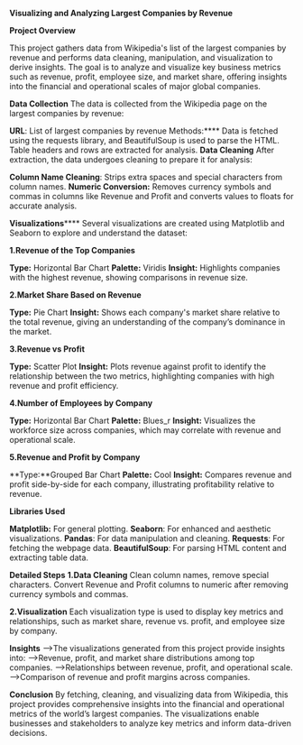  **Visualizing and Analyzing Largest Companies by Revenue**


 
**Project Overview**

This project gathers data from Wikipedia's list of the largest companies by revenue and performs data cleaning, manipulation, and visualization to derive insights. The goal is to analyze and visualize key business metrics such as revenue, profit, employee size, and market share, offering insights into the financial and operational scales of major global companies.

**Data Collection**
The data is collected from the Wikipedia page on the largest companies by revenue:

**URL**: List of largest companies by revenue
Methods:**** Data is fetched using the requests library, and BeautifulSoup is used to parse the HTML. Table headers and rows are extracted for analysis.
**Data Cleaning**
After extraction, the data undergoes cleaning to prepare it for analysis:

**Column Name Cleaning**: Strips extra spaces and special characters from column names.
**Numeric Conversion:** Removes currency symbols and commas in columns like Revenue and Profit and converts values to floats for accurate analysis.


**Visualizations******
Several visualizations are created using Matplotlib and Seaborn to explore and understand the dataset:

**1.Revenue of the Top Companies**

**Type:** Horizontal Bar Chart
**Palette:** Viridis
**Insight:** Highlights companies with the highest revenue, showing comparisons in revenue size.

**2.Market Share Based on Revenue**
 
**Type:** Pie Chart
**Insight:** Shows each company's market share relative to the total revenue, giving an understanding of the company’s dominance in the market.

**3.Revenue vs Profit**

**Type:** Scatter Plot
**Insight:** Plots revenue against profit to identify the relationship between the two metrics, highlighting companies with high revenue and profit efficiency.

**4.Number of Employees by Company**

**Type:** Horizontal Bar Chart
**Palette:** Blues_r
**Insight:** Visualizes the workforce size across companies, which may correlate with revenue and operational scale.

**5.Revenue and Profit by Company**

**Type:**Grouped Bar Chart
**Palette:** Cool
**Insight:** Compares revenue and profit side-by-side for each company, illustrating profitability relative to revenue.

**Libraries Used**

**Matplotlib:** For general plotting.
**Seaborn**: For enhanced and aesthetic visualizations.
**Pandas**: For data manipulation and cleaning.
**Requests**: For fetching the webpage data.
**BeautifulSoup**: For parsing HTML content and extracting table data.

**Detailed Steps**
**1.Data Cleaning**
Clean column names, remove special characters.
Convert Revenue and Profit columns to numeric after removing currency symbols and commas.

**2.Visualization**
Each visualization type is used to display key metrics and relationships, such as market share, revenue vs. profit, and employee size by company.

**Insights**
-->The visualizations generated from this project provide insights into:
-->Revenue, profit, and market share distributions among top companies.
-->Relationships between revenue, profit, and operational scale.
-->Comparison of revenue and profit margins across companies.


**Conclusion**
By fetching, cleaning, and visualizing data from Wikipedia, this project provides comprehensive insights into the financial and operational metrics of the world’s largest companies. The visualizations enable businesses and stakeholders to analyze key metrics and inform data-driven decisions.


